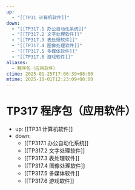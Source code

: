 ```yaml
---
up:
  - "[[TP31 计算机软件]]"
down:
  - "[[TP317.1 办公自动化系统]]"
  - "[[TP317.2 文字处理软件]]"
  - "[[TP317.3 表处理软件]]"
  - "[[TP317.4 图像处理软件]]"
  - "[[TP317.5 多媒体软件]]"
  - "[[TP317.6 游戏软件]]"
aliases:
  - 程序包（应用软件）
ctime: 2025-01-25T17:00:39+08:00
mtime: 2025-10-01T12:23:09+08:00
---
```


# TP317 程序包（应用软件）

- up: [[TP31 计算机软件]]
- down:	
	- [[TP317.1 办公自动化系统]]
	- [[TP317.2 文字处理软件]]
	- [[TP317.3 表处理软件]]
	- [[TP317.4 图像处理软件]]
	- [[TP317.5 多媒体软件]]
	- [[TP317.6 游戏软件]]
	
